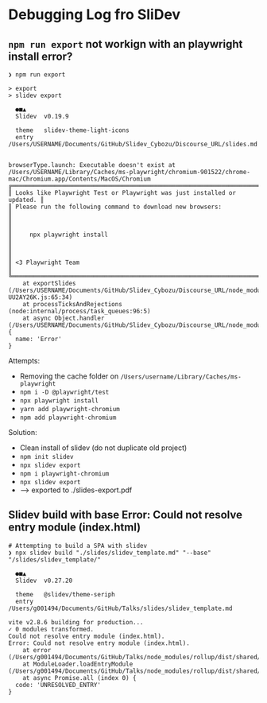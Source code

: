 # Debugging Log fro SliDev

## `npm run export` not workign with an playwright install error?

```text
❯ npm run export

> export
> slidev export

  ●■▲
  Slidev  v0.19.9 

  theme   slidev-theme-light-icons
  entry   /Users/USERNAME/Documents/GitHub/Slidev_Cybozu/Discourse_URL/slides.md


browserType.launch: Executable doesn't exist at /Users/USERNAME/Library/Caches/ms-playwright/chromium-901522/chrome-mac/Chromium.app/Contents/MacOS/Chromium
╔═════════════════════════════════════════════════════════════════════════╗
║ Looks like Playwright Test or Playwright was just installed or updated. ║
║ Please run the following command to download new browsers:              ║
║                                                                         ║
║     npx playwright install                                              ║
║                                                                         ║
║ <3 Playwright Team                                                      ║
╚═════════════════════════════════════════════════════════════════════════╝
    at exportSlides (/Users/USERNAME/Documents/GitHub/Slidev_Cybozu/Discourse_URL/node_modules/@slidev/cli/dist/export-UU2AY26K.js:65:34)
    at processTicksAndRejections (node:internal/process/task_queues:96:5)
    at async Object.handler (/Users/USERNAME/Documents/GitHub/Slidev_Cybozu/Discourse_URL/node_modules/@slidev/cli/dist/cli.js:257:12) {
  name: 'Error'
}
```

Attempts:
  * Removing the cache folder on `/Users/username/Library/Caches/ms-playwright`
  * `npm i -D @playwright/test`
  * `npx playwright install`
  * `yarn add playwright-chromium`
  * `npm add playwright-chromium`

Solution:
  * Clean install of slidev (do not duplicate old project)
  * `npm init slidev`
  * `npx slidev export`
  * `npm i playwright-chromium`
  * `npx slidev export`
  * --> exported to ./slides-export.pdf

## Slidev build with base Error: Could not resolve entry module (index.html)

```shell
# Attempting to build a SPA with slidev
❯ npx slidev build "./slides/slidev_template.md" "--base" "/slides/slidev_template/"

  ●■▲
  Slidev  v0.27.20 

  theme   @slidev/theme-seriph
  entry   /Users/g001494/Documents/GitHub/Talks/slides/slidev_template.md

vite v2.8.6 building for production...
✓ 0 modules transformed.
Could not resolve entry module (index.html).
Error: Could not resolve entry module (index.html).
    at error (/Users/g001494/Documents/GitHub/Talks/node_modules/rollup/dist/shared/rollup.js:198:30)
    at ModuleLoader.loadEntryModule (/Users/g001494/Documents/GitHub/Talks/node_modules/rollup/dist/shared/rollup.js:22436:20)
    at async Promise.all (index 0) {
  code: 'UNRESOLVED_ENTRY'
}
```

